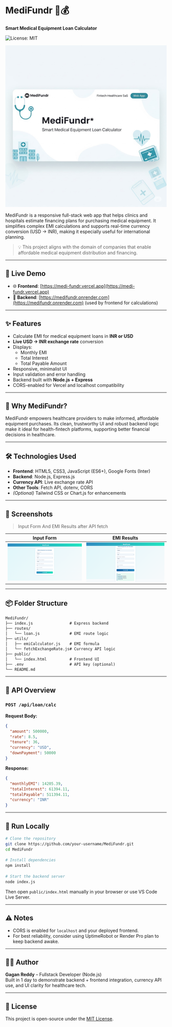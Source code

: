 # MediFundr 💊💰  
**Smart Medical Equipment Loan Calculator**

![License: MIT](https://img.shields.io/badge/License-MIT-yellow.svg)

![MediFundr Banner](assets/banner.jpg)

MediFundr is a responsive full-stack web app that helps clinics and hospitals estimate financing plans for purchasing medical equipment. It simplifies complex EMI calculations and supports real-time currency conversion (USD → INR), making it especially useful for international planning.

> 💡 This project aligns with the domain of companies that enable affordable medical equipment distribution and financing.

---

## 🚀 Live Demo

- 🌐 **Frontend**: [https://medi-fundr.vercel.app](https://medi-fundr.vercel.app)
- 🔧 **Backend**: [https://medifundr.onrender.com](https://medifundr.onrender.com) (used by frontend for calculations)

---

## ✨ Features

- Calculate EMI for medical equipment loans in **INR or USD**
- **Live USD → INR exchange rate** conversion
- Displays:
  - Monthly EMI
  - Total Interest
  - Total Payable Amount
- Responsive, minimalist UI
- Input validation and error handling
- Backend built with **Node.js + Express**
- CORS-enabled for Vercel and localhost compatibility

---

## 🏥 Why MediFundr?

MediFundr empowers healthcare providers to make informed, affordable equipment purchases. Its clean, trustworthy UI and robust backend logic make it ideal for health-fintech platforms, supporting better financial decisions in healthcare.

---

## 🛠️ Technologies Used

- **Frontend**: HTML5, CSS3, JavaScript (ES6+), Google Fonts (Inter)
- **Backend**: Node.js, Express.js
- **Currency API**: Live exchange rate API
- **Other Tools**: Fetch API, dotenv, CORS
- *(Optional)* Tailwind CSS or Chart.js for enhancements

---

## 📸 Screenshots

> Input Form And EMI Results after API fetch

| Input Form | EMI Results |
|------------|-------------|
| ![Input Form](./assets/input-form.png) | ![EMI Results](./assets/output-results.png) |

---

## 📦 Folder Structure

```
MediFundr/
├── index.js                # Express backend
├── routes/
│   └── loan.js             # EMI route logic
├── utils/
│   ├── emiCalculator.js    # EMI formula
│   └── fetchExchangeRate.js# Currency API logic
├── public/
│   └── index.html          # Frontend UI
├── .env                    # API key (optional)
└── README.md
```

---

## 📄 API Overview

### `POST /api/loan/calc`

**Request Body:**
```json
{
  "amount": 500000,
  "rate": 8.5,
  "tenure": 36,
  "currency": "USD",
  "downPayment": 50000
}
```

**Response:**
```json
{
  "monthlyEMI": 14205.39,
  "totalInterest": 61394.11,
  "totalPayable": 511394.11,
  "currency": "INR"
}
```

---

## 🧪 Run Locally

```bash
# Clone the repository
git clone https://github.com/your-username/MediFundr.git
cd MediFundr

# Install dependencies
npm install

# Start the backend server
node index.js
```

Then open `public/index.html` manually in your browser or use VS Code Live Server.

---

## ⚠️ Notes

- CORS is enabled for `localhost` and your deployed frontend.
- For best reliability, consider using UptimeRobot or Render Pro plan to keep backend awake.

---

## 🙋‍♂️ Author

**Gagan Reddy** – Fullstack Developer (Node.js)  
Built in 1 day to demonstrate backend + frontend integration, currency API use, and UI clarity for healthcare tech.

---

## 📃 License

This project is open-source under the [MIT License](LICENSE).
